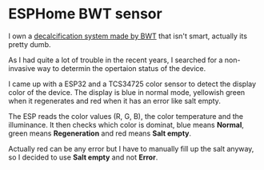 # ESPHome BWT sensor

I own a [decalcification system made by BWT](https://www.bwt.com/de-de/produkte/perlwasseranlagen/aqa-life/) that isn't smart, actually its pretty dumb.

As I had quite a lot of trouble in the recent years, I searched for a non-invasive way to determin the opertaion status of the device.

I came up with a ESP32 and a TCS34725 color sensor to detect the display color of the device.
The display is blue in normal mode, yellowish green when it regenerates and red when it has an error like salt empty.

The ESP reads the color values (R, G, B), the color temperature and the illuminance.
It then checks which color is dominat, blue means **Normal**, green means **Regeneration** and red means **Salt empty**.

Actually red can be any error but I have to manually fill up the salt anyway, so I decided to use **Salt empty** and not **Error**.
